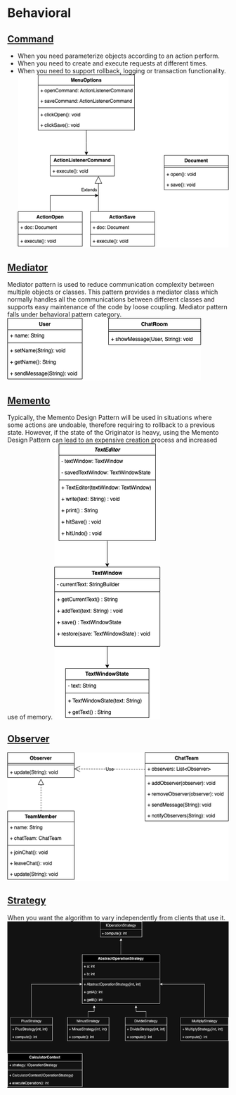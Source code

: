 # Behavioral
## [Command](command)
- When you need parameterize objects according to an action perform.
- When you need to create and execute requests at different times.
- When you need to support rollback, logging or transaction functionality.
![commande.png](command/commande.png)
## [Mediator](mediator)
Mediator pattern is used to reduce communication complexity between multiple objects or classes. This pattern provides a mediator class which normally handles all the communications between different classes and supports easy maintenance of the code by loose coupling. Mediator pattern falls under behavioral pattern category.
![mediator.png](mediator%2Fmediator.png)
## [Memento](memento)
Typically, the Memento Design Pattern will be used in situations where some actions are undoable, therefore requiring to rollback to a previous state. However, if the state of the Originator is heavy, using the Memento Design Pattern can lead to an expensive creation process and increased use of memory.
![memento.png](memento/memento.png)

## [Observer](observer)

![observer.drawio.png](observer/observer.drawio.png)
## [Strategy](strategy)
When you want the algorithm to vary independently from clients that use it.
![strategy.drawio.png](strategy/strategy.drawio.png)